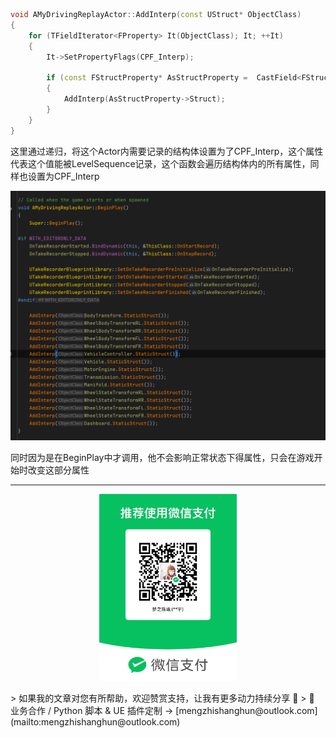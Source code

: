 ```C++
void AMyDrivingReplayActor::AddInterp(const UStruct* ObjectClass)
{
	for (TFieldIterator<FProperty> It(ObjectClass); It; ++It)
	{
		It->SetPropertyFlags(CPF_Interp);
			
		if (const FStructProperty* AsStructProperty =  CastField<FStructProperty>(*It))
		{
			AddInterp(AsStructProperty->Struct);
		}
	}	
}
```

这里通过递归，将这个Actor内需要记录的结构体设置为了CPF_Interp，这个属性代表这个值能被LevelSequence记录，这个函数会遍历结构体内的所有属性，同样也设置为CPF_Interp

![](https://raw.githubusercontent.com/mengzhishanghun/mengzhishanghun/main/Blog/Assets/00-%E9%99%84%E4%BB%B6%E8%B5%84%E6%BA%90/%E5%9B%BE%E7%89%87/Pasted%20image%2020240905102943.png)

同时因为是在BeginPlay中才调用，他不会影响正常状态下得属性，只会在游戏开始时改变这部分属性

---

<p align="center">
  <img src="https://raw.githubusercontent.com/mengzhishanghun/mengzhishanghun/main/PayCodes/WeChatPay.jpg" width="220"/>
</p>
> 如果我的文章对您有所帮助，欢迎赞赏支持，让我有更多动力持续分享 🙏   
> 💼 业务合作 / Python 脚本 & UE 插件定制 → [mengzhishanghun@outlook.com](mailto:mengzhishanghun@outlook.com)
